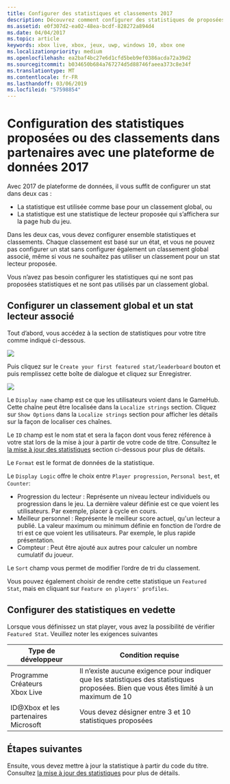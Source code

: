 ```yaml
---
title: Configurer des statistiques et classements 2017
description: Découvrez comment configurer des statistiques de proposées Xbox Live et les classements dans partenaires avec 2017 de plateforme de données.
ms.assetid: e0f307d2-ea02-48ea-bcdf-828272a894d4
ms.date: 04/04/2017
ms.topic: article
keywords: xbox live, xbox, jeux, uwp, windows 10, xbox one
ms.localizationpriority: medium
ms.openlocfilehash: ea2baf4bc27e6d1cfd5beb9ef0386acda72a39d2
ms.sourcegitcommit: b034650b684a767274d5d88746faeea373c8e34f
ms.translationtype: MT
ms.contentlocale: fr-FR
ms.lasthandoff: 03/06/2019
ms.locfileid: "57598854"
---
```

# <a name="configuring-featured-stats-or-leaderboards-in-partner-center-with-data-platform-2017"></a>Configuration des statistiques proposées ou des classements dans partenaires avec une plateforme de données 2017

Avec 2017 de plateforme de données, il vous suffit de configurer un stat dans deux cas :

* La statistique est utilisée comme base pour un classement global, ou
* La statistique est une statistique de lecteur proposée qui s’affichera sur la page hub du jeu.

Dans les deux cas, vous devez configurer ensemble statistiques et classements. Chaque classement est basé sur un état, et vous ne pouvez pas configurer un stat sans configurer également un classement global associé, même si vous ne souhaitez pas utiliser un classement pour un stat lecteur proposée.

Vous n’avez pas besoin configurer les statistiques qui ne sont pas proposées statistiques et ne sont pas utilisés par un classement global.

## <a name="configure-a-global-leaderboard-and-an-associated-player-stat"></a>Configurer un classement global et un stat lecteur associé

Tout d’abord, vous accédez à la section de statistiques pour votre titre comme indiqué ci-dessous.

![](../images/omega/dev_center_player_stats_creators.png)

Puis cliquez sur le `Create your first featured stat/leaderboard` bouton et puis remplissez cette boîte de dialogue et cliquez sur Enregistrer.

![](../images/omega/dev_center_player_stats_creators_leaderboard.png)

Le `Display name` champ est ce que les utilisateurs voient dans le GameHub.  Cette chaîne peut être localisée dans la `Localize strings` section.  Cliquez sur `Show Options` dans la `Localize strings` section pour afficher les détails sur la façon de localiser ces chaînes.

Le `ID` champ est le nom stat et sera la façon dont vous ferez référence à votre stat lors de la mise à jour à partir de votre code de titre.   Consultez le [la mise à jour des statistiques](player-stats-updating.md) section ci-dessous pour plus de détails.

Le `Format` est le format de données de la statistique.

Le `Display Logic` offre le choix entre `Player progression`, `Personal best`, et `Counter`:
- Progression du lecteur : Représente un niveau lecteur individuels ou progression dans le jeu.  La dernière valeur définie est ce que voient les utilisateurs.  Par exemple, placer à cycle en cours.
- Meilleur personnel : Représente le meilleur score actuel, qu'un lecteur a publié. La valeur maximum ou minimum définie en fonction de l’ordre de tri est ce que voient les utilisateurs.  Par exemple, le plus rapide présentation.
- Compteur : Peut être ajouté aux autres pour calculer un nombre cumulatif du joueur.  

Le `Sort` champ vous permet de modifier l’ordre de tri du classement.

Vous pouvez également choisir de rendre cette statistique un `Featured Stat`, mais en cliquant sur `Feature on players' profiles`.  

## <a name="configure-featured-stats"></a>Configurer des statistiques en vedette

Lorsque vous définissez un stat player, vous avez la possibilité de vérifier `Featured Stat`.  Veuillez noter les exigences suivantes

| Type de développeur | Condition requise |
|----------------|-------------|
| Programme Créateurs Xbox Live | Il n’existe aucune exigence pour indiquer que les statistiques des statistiques proposées.  Bien que vous êtes limité à un maximum de 10 |
| ID@Xbox et les partenaires Microsoft | Vous devez désigner entre 3 et 10 statistiques proposées |

## <a name="next-steps"></a>Étapes suivantes

Ensuite, vous devez mettre à jour la statistique à partir du code du titre.  Consultez [la mise à jour des statistiques](player-stats-updating.md) pour plus de détails.